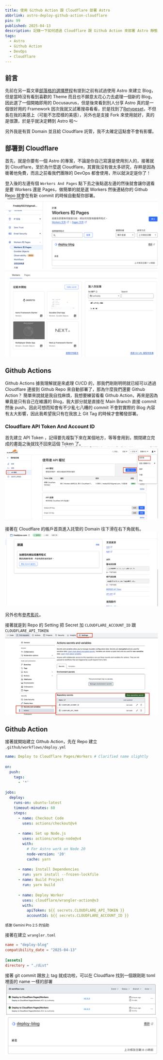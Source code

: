 ```yaml
---
title: 使用 Github Action 跟 Cloudflare 部署 Astro
abbrlink: astro-deploy-github-action-cloudflare
pin: 99
published: 2025-04-13
description: 記錄一下如何透過 Cloudflare 跟 Github Action 來部署 Astro 靜態頁面
tags:
  - Astro
  - Github Action
  - DevOps
  - Cloudflare
---
```


## 前言
先前在另一篇文章[部落格的選擇歷程](/posts/engineer-blog/)有提到之前有試過使用 Astro 來建立 Blog，但是當時沒有看到喜歡的 Theme 而且也不願意太花心力去處理一個新的 Blog，因此選了一個開箱即用的 Docusaurus，但是後來看到別人分享 Astro 真的是一個很好用的 Framework 因次我就又試著搜尋看看，於是找到了[Retypeset](https://github.com/radishzzz/astro-theme-retypeset)，不但長在我的美感上（可能不怎麼樣的美感），另外也是支接 Fork 來使用就好，真的是很讚，於是乎就決定轉到 Astro 啦～

另外我是有買 Domain 並且給 Cloudflare 託管，我不太確定這點會不會有影響。

## 部署到 Cloudflare
首先，就是你要有一個 Astro 的專案，不論是你自己寫還是使用別人的，接著就到 Cloudflare，至於為什麼選 Cloudflare，其實我沒有做太多研究，存粹是因為衝著他免費，而且之前看我們團隊的 DevOps 都會使用，所以就決定是你了！

登入後的左邊有個 `Workers And Pages` 點下去之後點選左邊的然後就會讓你選看是要 Workers 還是 Pages，做簡單的就是選 Workers 然後連結你的 Github Repo 就會在有新 commit 的時候自動幫你部署。
![Works And Pages Sidebar](image.png)
![Pick Works Or Pages](image-1.png)

## Github Actions
Github Actions 據我理解就是來處理 CI/CD 的，那我們剛剛明明就已經可以透過 Cloudflare 連接到 Github Repo 來自動部署了，那為什麼我們還要 Github Action？ 簡單來說就是我自找麻煩，我想要練習看看 Github Action，再來是因為畢竟是只有自己在維護的 Blog，我大部分就是直接在 Main Branch 直接 commit 然後 push，因此可想而知會有不少亂七八糟的 commit 不會對實際的 Blog 內容有太大影響，因此我希望我只有在我放上 Git Tag 的時候才會觸發部署。

### Cloudflare API Token And Account ID
首先建立 API Token ，記得要先複製下來在某個地方，等等會用到，關閉建立完成的畫面之後就找不回來這個 Token 了。
![API Token](image-2.png)

接著在 Cloudflare 的帳戶首頁進入託管的 Domain 往下滑在右下角就有。
![Account ID](image-3.png)

另外也有[參考影片](https://www.youtube.com/watch?v=avTckd2wm-8)。

接著就是到 Repo 的 Setting 把 Secret 加 `CLOUDFLARE_ACCOUNT_ID` 跟 `CLOUDFLARE_API_TOKEN`
![Github Repo Secrets](image-4.png)

## Github Action
接著就開始建立 Github Action，先在 Repo 建立 `.github/workflows/deploy.yml`

```yaml
name: Deploy to Cloudflare Pages/Workers # Clarified name slightly

on:
  push:
    tags:
      - '*'

jobs:
  deploy:
    runs-on: ubuntu-latest
    timeout-minutes: 60
    steps:
      - name: Checkout Code
        uses: actions/checkout@v4

      - name: Set up Node.js
        uses: actions/setup-node@v4
        with:
          # For Astro work on Node 20
          node-version: '20'
          cache: yarn

      - name: Install Dependencies
        run: yarn install --frozen-lockfile
      - name: Build Project
        run: yarn build

      - name: Deploy Worker
        uses: cloudflare/wrangler-action@v3
        with:
          apiToken: ${{ secrets.CLOUDFLARE_API_TOKEN }}
          accountId: ${{ secrets.CLOUDFLARE_ACCOUNT_ID }}
```
<small>感謝 Gemini Pro 2.5 的協助</small>

接著在建立 `wrangler.toml`
```toml
name = "deploy-blog"
compatibility_date = "2025-04-13"
    
[assets]
directory = "./dist"
```

接著 git commit 跟放上 tag 就成功啦，可以在 Cloudflare 找到一個跟剛剛 toml 裡面的 name 一樣的部署 
![Deploy Success - Github Action](image-5.png)
![Deploy Success - Cloudflare](image-6.png)